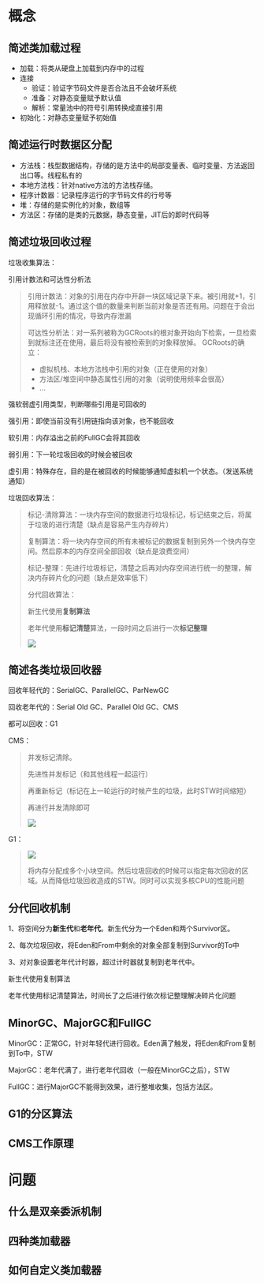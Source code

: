 # 概念



## 简述类加载过程

+ 加载：将类从硬盘上加载到内存中的过程
+ 连接
  + 验证：验证字节码文件是否合法且不会破坏系统
  + 准备：对静态变量赋予默认值
  + 解析：常量池中的符号引用转换成直接引用
+ 初始化：对静态变量赋予初始值

## 简述运行时数据区分配

+ 方法栈：栈型数据结构，存储的是方法中的局部变量表、临时变量、方法返回出口等。线程私有的
+ 本地方法栈：针对native方法的方法栈存储。
+ 程序计数器：记录程序运行的字节码文件的行号等
+ 堆：存储的是实例化的对象，数组等
+ 方法区：存储的是类的元数据，静态变量，JIT后的即时代码等

## 简述垃圾回收过程

垃圾收集算法：

引用计数法和可达性分析法

> 引用计数法：对象的引用在内存中开辟一块区域记录下来。被引用就+1，引用释放就-1。通过这个值的数量来判断当前对象是否还有用。问题在于会出现循环引用的情况，导致内存泄漏
>
> 可达性分析法：对一系列被称为GCRoots的根对象开始向下检索，一旦检索到就标注还在使用，最后将没有被检索到的对象释放掉。
> GCRoots的确立：
>
> + 虚拟机栈、本地方法栈中引用的对象（正在使用的对象）
> + 方法区/堆空间中静态属性引用的对象（说明使用频率会很高）
> + ...

强软弱虚引用类型，判断哪些引用是可回收的

强引用：即使当前没有引用链指向该对象，也不能回收

软引用：内存溢出之前的FullGC会将其回收

弱引用：下一轮垃圾回收的时候会被回收

虚引用：特殊存在，目的是在被回收的时候能够通知虚拟机一个状态。（发送系统通知）

垃圾回收算法：

> 标记-清除算法：一块内存空间的数据进行垃圾标记，标记结束之后，将属于垃圾的进行清楚（缺点是容易产生内存碎片）
>
> 复制算法：将一块内存空间的所有未被标记的数据复制到另外一个快内存空间。然后原本的内存空间全部回收（缺点是浪费空间）
>
> 标记-整理：先进行垃圾标记，清楚之后再对内存空间进行统一的整理，解决内存碎片化的问题（缺点是效率低下）
>
> 分代回收算法：
>
> 新生代使用**复制算法**
>
> 老年代使用**标记清楚**算法，一段时间之后进行一次**标记整理**
>
> ![](https://coderymy-image.oss-cn-beijing.aliyuncs.com/uPic/新生代垃圾回收.drawio.png)

## 简述各类垃圾回收器

回收年轻代的：SerialGC、ParallelGC、ParNewGC

回收老年代的：Serial Old GC、Parallel Old GC、CMS

都可以回收：G1

CMS：

> 并发标记清除。
>
> 先进性并发标记（和其他线程一起运行）
>
> 再重新标记（标记在上一轮运行的时候产生的垃圾，此时STW时间缩短）
>
> 再进行并发清除即可
>
> ![](https://coderymy-image.oss-cn-beijing.aliyuncs.com/uPic/hNpvy4.jpg)

G1：

> ![](https://coderymy-image.oss-cn-beijing.aliyuncs.com/uPic/G6Za7g.jpg)
>
> 将内存分配成多个小块空间。然后垃圾回收的时候可以指定每次回收的区域。从而降低垃圾回收造成的STW。同时可以实现多核CPU的性能问题





## 分代回收机制

1、将空间分为**新生代**和**老年代**。新生代分为一个Eden和两个Survivor区。

2、每次垃圾回收，将Eden和From中剩余的对象全部复制到Survivor的To中

3、对对象设置老年代计时器，超过计时器就复制到老年代中。

新生代使用复制算法

老年代使用标记清楚算法，时间长了之后进行依次标记整理解决碎片化问题



## MinorGC、MajorGC和FullGC

MinorGC：正常GC，针对年轻代进行回收。Eden满了触发，将Eden和From复制到To中，STW

MajorGC：老年代满了，进行老年代回收（一般在MinorGC之后），STW

FullGC：进行MajorGC不能得到效果，进行整堆收集，包括方法区。

## G1的分区算法



## CMS工作原理



# 问题

## 什么是双亲委派机制



## 四种类加载器



## 如何自定义类加载器

